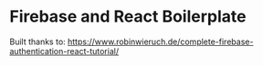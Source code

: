 # Firebase and React Boilerplate

Built thanks to:
https://www.robinwieruch.de/complete-firebase-authentication-react-tutorial/